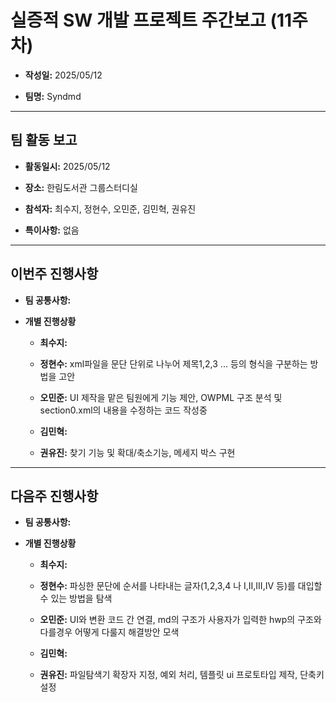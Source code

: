 # 실증적 SW 개발 프로젝트 주간보고 (11주차)
- **작성일:** 2025/05/12

- **팀명:** Syndmd

***

## 팀 활동 보고
- **활동일시:** 2025/05/12

- **장소:** 한림도서관 그룹스터디실

- **참석자:** 최수지, 정현수, 오민준, 김민혁, 권유진

- **특이사항:** 없음

***

## 이번주 진행사항
- **팀 공통사항:** 

- **개별 진행상황**

  - **최수지:** 

  - **정현수:** xml파일을 문단 단위로 나누어 제목1,2,3 ... 등의 형식을 구분하는 방법을 고안

  - **오민준:** UI 제작을 맡은 팀원에게 기능 제안, OWPML 구조 분석 및 section0.xml의 내용을 수정하는 코드 작성중

  - **김민혁:** 

  - **권유진:** 찾기 기능 및 확대/축소기능, 메세지 박스 구현

***

## 다음주 진행사항
- **팀 공통사항:** 

- **개별 진행상황**

  - **최수지:**  

  - **정현수:** 파싱한 문단에 순서를 나타내는 글자(1,2,3,4 나 I,II,III,IV 등)를 대입할 수 있는 방법을 탐색

  - **오민준:** UI와 변환 코드 간 연결, md의 구조가 사용자가 입력한 hwp의 구조와 다를경우 어떻게 다룰지 해결방안 모색

  - **김민혁:** 

  - **권유진:** 파일탐색기 확장자 지정, 예외 처리, 템플릿 ui 프로토타입 제작, 단축키 설정
